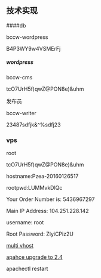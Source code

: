 ## 技术实现

####db

bccw-wordpress

B4P3WY9w4VSMErFj

##### wordpress

bccw-cms

tcO7UrH5f)qwZ@PON8e)&uhm

发布员

bccw-writer

23487sdfjk&^%sdfj23

### vps

root 

tcO7UrH5f)qwZ@PON8e)&uhm

hostname:Pzea-20160126517

rootpwd:LUMMvkDlQc

Your Order Number is: 5436967297

Main IP Address: 104.251.228.142

username: root

Root Password: ZlyiCPiz2U

[multi vhost](https://wiki.apache.org/httpd/CommonMisconfigurations)

[apahce upgrade to 2.4](http://unix.stackexchange.com/questions/138899/centos-install-using-yum-apache-2-4)

apachectl restart


